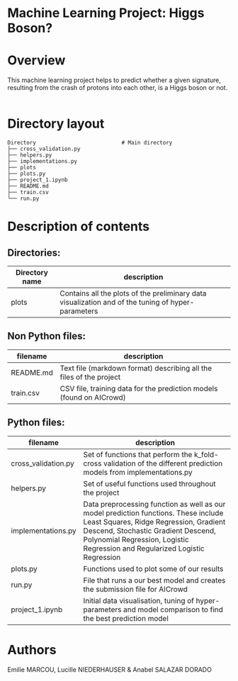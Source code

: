Machine Learning Project: Higgs Boson?
==========

Overview
========
This machine learning project helps to predict whether a given signature, resulting from the crash 
of protons into each other, is a Higgs boson or not. <br/>
<br/>


Directory layout
================

    Directory                           # Main directory
    ├── cross_validation.py
    ├── helpers.py
    ├── implementations.py
    ├── plots
    ├── plots.py
    ├── project_1.ipynb
    ├── README.md
    ├── train.csv
    └── run.py



Description of contents
==============

Directories:
---------
Directory name                  | description
--------------------------------|------------------------------------------
plots           			  |Contains all the plots of the preliminary data visualization and of the tuning of hyper-parameters


Non Python files:
-----------

filename                        | description
--------------------------------|------------------------------------------
README.md                       | Text file (markdown format) describing all the files of the project
train.csv                       | CSV file, training data for the prediction models (found on AICrowd)

Python files:
---------

filename                        | description
--------------------------------|------------------------------------------
cross_validation.py             |Set of functions that perform the k_fold-cross validation of the different prediction models from implementations.py
helpers.py                   	  |Set of useful functions used throughout the project
implementations.py              |Data preprocessing function as well as our model prediction functions. These include Least Squares, Ridge Regression, Gradient Descend, Stochastic Gradient Descend, Polynomial Regression, Logistic Regression and Regularized Logistic Regression
plots.py                        |Functions used to plot some of our results
run.py                          |File that runs a our best model and creates the submission file for AICrowd
project_1.ipynb	              |Initial data visualisation, tuning of hyper-parameters and model comparison to find the best prediction model

Authors
=======
Emilie MARCOU, Lucille NIEDERHAUSER & Anabel SALAZAR DORADO
